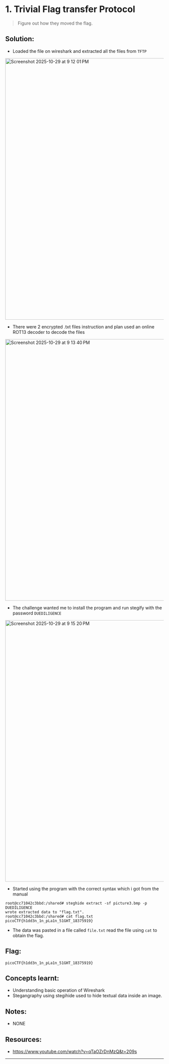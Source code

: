 # 1. Trivial Flag transfer Protocol 

> Figure out how they moved the flag.

## Solution:

- Loaded the file on wireshark and extracted all the files from `TFTP` 

<img width="1280" height="832" alt="Screenshot 2025-10-29 at 9 12 01 PM" src="https://github.com/user-attachments/assets/46bd73d1-c804-47c2-8f9e-faa41cf1ff92" />

- There were 2 encrypted .txt files instruction and plan used an online ROT13 decoder to decode the files

<img width="1280" height="832" alt="Screenshot 2025-10-29 at 9 13 40 PM" src="https://github.com/user-attachments/assets/e7ac394e-7381-445c-9c60-eebf9f18ba7e" />

- The challenge wanted me to install the program and run stegify with the password `DUEDILIGENCE` 

<img width="1280" height="832" alt="Screenshot 2025-10-29 at 9 15 20 PM" src="https://github.com/user-attachments/assets/bf6d60ff-7cdd-47c5-87bf-b63006bc7cc0" />

- Started using the program with the correct syntax which i got from the manual 
```
root@cc71042c3bbd:/shared# steghide extract -sf picture3.bmp -p DUEDILIGENCE
wrote extracted data to "flag.txt".
root@cc71042c3bbd:/shared# cat flag.txt
picoCTF{h1dd3n_1n_pLa1n_51GHT_18375919}
```
- The data was pasted in a file called `file.txt` read the file using `cat` to obtain the flag.

## Flag:

```
picoCTF{h1dd3n_1n_pLa1n_51GHT_18375919}
```

## Concepts learnt:

- Understanding basic operation of Wireshark
- Stegangraphy using stegihide used to hide textual data inside an image.


## Notes:

- NONE

## Resources:

- https://www.youtube.com/watch?v=qTaOZrDnMzQ&t=209s


***

